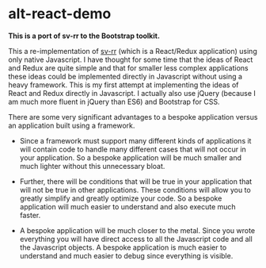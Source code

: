 # alt-react-demo

**This is a port of sv-rr to the Bootstrap toolkit.**

This a re-implementation of [sv-rr](https://github.com/magenta-cuda/sv-rr) (which is a React/Redux application) using only native Javascript. I have thought for some time that the ideas of React and Redux are quite simple and that for smaller less complex applications these ideas could be implemented directly in Javascript without using a heavy framework. This is my first attempt at implementing the ideas of React and Redux directly in Javascript. I actually also use jQuery (because I am much more fluent in jQuery than ES6) and Bootstrap for CSS.

There are some very significant advantages to a bespoke application versus an application built using a framework.

+ Since a framework must support many different kinds of applications it will contain code to handle many different cases that will not occur in your application. So a bespoke application will be much smaller and much lighter without this unnecessary bloat.

+ Further, there will be conditions that will be true in your application that will not be true in other applications. These conditions will allow you to greatly simplify and greatly optimize your code. So a bespoke application will much easier to understand and also execute much faster.

+ A bespoke application will be much closer to the metal. Since you wrote everything you will have direct access to all the Javascript code and all the Javascript objects. A bespoke application is much easier to understand and much easier to debug since everything is visible.
